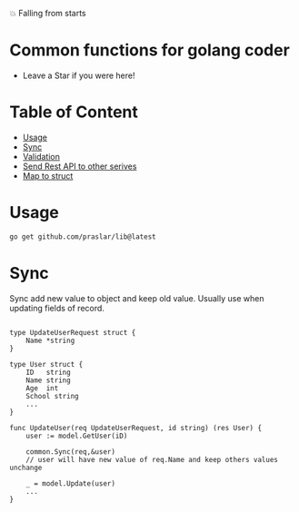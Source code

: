 :collision: Falling from starts
# Common functions for golang coder
- Leave a Star if you were here!

# Table of Content
 - [Usage](#usage)
 - [Sync](#sync)
 - [Validation](#Validation)
 - [Send Rest API to other serives](#send-rest-api)
 - [Map to struct](#map-to-struct)

# Usage

```bash
go get github.com/praslar/lib@latest
```

# Sync 
Sync add new value to object and keep old value. Usually use when updating fields of record.
```golang

type UpdateUserRequest struct {
    Name *string
}

type User struct {
    ID   string
    Name string
    Age  int
    School string
    ...
}

func UpdateUser(req UpdateUserRequest, id string) (res User) {
    user := model.GetUser(iD)
    
    common.Sync(req,&user)
    // user will have new value of req.Name and keep others values unchange
    
    _ = model.Update(user)
    ...
}

```
